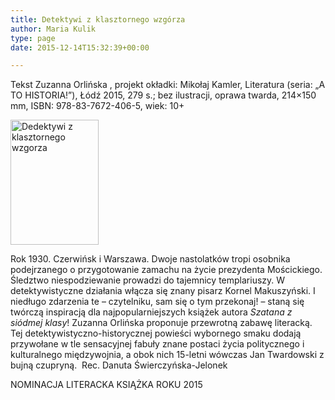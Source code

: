 ```yaml
---
title: Detektywi z klasztornego wzgórza
author: Maria Kulik
type: page
date: 2015-12-14T15:32:39+00:00

---
```

Tekst Zuzanna Orlińska , projekt okładki: Mikołaj Kamler, Literatura (seria: „A TO HISTORIA!”), Łódź 2015, 279 s.; bez ilustracji, oprawa twarda, 214&#215;150 mm, ISBN: 978-83-7672-406-5, wiek: 10+

<img class="alignnone size-medium wp-image-2996" src="http://www.ibby.pl/wp-content/uploads/2015/12/Dedektywi-z-klasztornego-wzgorza-141x200.jpg" alt="Dedektywi z klasztornego wzgorza" width="141" height="200" srcset="http://www.ibby.pl/wp-content/uploads/2015/12/Dedektywi-z-klasztornego-wzgorza-141x200.jpg 141w, http://www.ibby.pl/wp-content/uploads/2015/12/Dedektywi-z-klasztornego-wzgorza-70x100.jpg 70w, http://www.ibby.pl/wp-content/uploads/2015/12/Dedektywi-z-klasztornego-wzgorza-768x1090.jpg 768w, http://www.ibby.pl/wp-content/uploads/2015/12/Dedektywi-z-klasztornego-wzgorza-423x600.jpg 423w, http://www.ibby.pl/wp-content/uploads/2015/12/Dedektywi-z-klasztornego-wzgorza.jpg 1000w" sizes="(max-width: 141px) 100vw, 141px" />

Rok 1930. Czerwińsk i Warszawa. Dwoje nastolatków tropi osobnika podejrzanego o przygotowanie zamachu na życie prezydenta Mościckiego. Śledztwo niespodziewanie prowadzi do tajemnicy templariuszy. W detektywistyczne działania włącza się znany pisarz Kornel Makuszyński. I niedługo zdarzenia te – czytelniku, sam się o tym przekonaj! – staną się twórczą inspiracją dla najpopularniejszych książek autora _Szatana z siódmej klasy_! Zuzanna Orlińska proponuje przewrotną zabawę literacką. Tej detektywistyczno-historycznej powieści wybornego smaku dodają przywołane w tle sensacyjnej fabuły znane postaci życia politycznego i kulturalnego międzywojnia, a obok nich 15-letni wówczas Jan Twardowski z bujną czupryną.  Rec. Danuta Świerczyńska-Jelonek

NOMINACJA LITERACKA KSIĄŻKA ROKU 2015